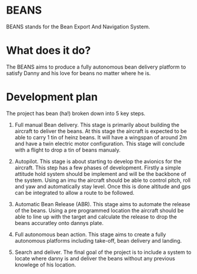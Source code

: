 # BEANS
BEANS stands for the Bean Export And Navigation System.
# What does it do?
The BEANS aims to produce a fully autonomous bean delivery platform to satisfy Danny and his love for beans no matter where he is.
# Development plan
The project has bean (ha!) broken down into 5 key steps.
 1. Full manual Bean delivery.
    This stage is primarily about building the aircraft to deliver the beans. At this stage the aircraft is expected to be able to carry 1     tin of heinz beans. It will have a wingspan of around 2m and have a twin electric motor configuration.
    This stage will conclude with a flight to drop a tin of beans manualy.
    
 2. Autopilot.
    This stage is about starting to develop the avionics for the aircraft. This step has a few phases of development. Firstly a simple         attitude hold system should be implement and will be the backbone of the system. Using an imu the aircraft should be able to control       pitch, roll and yaw and automatically stay level. Once this is done altitude and gps can be integrated to allow a route to be followed.
    
 3. Automatic Bean Release (ABR).
    This stage aims to automate the release of the beans. Using a pre programmed location the aircraft should be able to line up with the       target and calculate the release to drop the beans accuratley onto dannys plate.
    
 4. Full autonomous bean action.
    This stage aims to create a fully autonomous platforms including take-off, bean delivery and landing.
    
 5. Search and deliver.
    The final goal of the project is to include a system to locate where danny is and deliver the beans without any previous knowlege of       his location.
